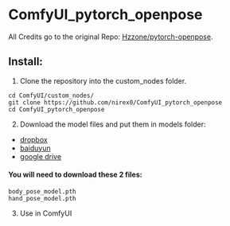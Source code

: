 # ComfyUI_pytorch_openpose

All Credits go to the original Repo: [Hzzone/pytorch-openpose](https://github.com/Hzzone/pytorch-openpose).


## Install:

1. Clone the repository into the custom_nodes folder.
```
cd ComfyUI/custom_nodes/
git clone https://github.com/nirex0/ComfyUI_pytorch_openpose
cd ComfyUI_pytorch_openpose
```

2. Download the model files and put them in models folder:


* [dropbox](https://www.dropbox.com/sh/7xbup2qsn7vvjxo/AABWFksdlgOMXR_r5v3RwKRYa?dl=0)
* [baiduyun](https://pan.baidu.com/s/1IlkvuSi0ocNckwbnUe7j-g)
* [google drive](https://drive.google.com/drive/folders/1JsvI4M4ZTg98fmnCZLFM-3TeovnCRElG?usp=sharing)

#### You will need to download these 2 files:
```
body_pose_model.pth
hand_pose_model.pth
```
3. Use in ComfyUI

